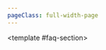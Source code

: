 ```yaml
---
pageClass: full-width-page
---
```

<!-- 这是一个“多表格并列展示”的页面模板 -->
<script setup>
  // 1. 导入自动生成的索引文件
import { dataMap } from '../../.vitepress/theme/data-index.js';
import MiningFAQ from '@/text/mining-faq.md';

// 定义所有表格的信息，用于循环创建内容和导航
const tables = [
  {
    id: 'scrap-durability-toughness-table',
    title: '废料&耐用性&韧性',
    data: dataMap['废料&耐用性&韧性']
  },
    {
    id: 'ore-table',
    title: '矿石',
    data: dataMap['矿石']
  },
  {
    id: 'mine1-normal-upgrades-table',
    title: '矿1常规升级',
    data: dataMap['矿1常规升级']
  },
  {
    id: 'mine1-crystal-upgrades-table',
    title: '矿1绿水晶升级',
    data: dataMap['矿1绿水晶升级']
  },

  {
    id: 'ingot-table',         // 用作锚点的唯一ID
    title: '锭',    // 表格的标题
    data: dataMap['锭'],           // 绑定的数据
  },
  {
    id: 'rareearth-table',
    title: '稀土',
    data: dataMap['稀土'],
  },
  {
    id: 'gas-smoke-table',
    title: '气体与烟雾',
    data: dataMap['气体与烟雾']
  },
  {
    id: 'gas-normal-upgrades-table',
    title: '气态常规升级',
    data: dataMap['气态常规升级']
  },
  {
    id: 'gas-crystal-upgrades-table',
    title: '气态水晶升级',
    data: dataMap['气态水晶升级']
  },
];

// 计算函数
/**
 * 定义“锭”成本的计算逻辑
 * @param {number} level - 用户输入的等级
 * @returns {number} - 计算出的所需锭数
 */
function calculateIngotCost(level) {
  if (level <= 0) return 0;
  const cost = Math.ceil(Math.pow(level, 1.5) * 10 + 50);
  return cost;
}

function calculateFireDamage(power) {
  return power * 12.5;
}
</script>

<!-- 2. 使用我们的自定义布局组件 -->
<TwoSectionsLayout>
  <!-- 2. 向 "data-section" 插槽中填充内容 -->
  <template #data-section>
    <div v-for="tableInfo in tables" :key="tableInfo.id">
      <h3 :id="tableInfo.id">{{ tableInfo.title }}</h3>
      <!-- 动态表格，需要注释或计算器等额外内容时才需要在此添加内容 -->
      <DynamicTable :data="tableInfo.data">
        <!-- 稀土表格注释 -->
        <template #notes>
          <div v-if="tableInfo.id === 'rareearth-table'">
            <ul>
              <li>注：x为当前层数</li>
              <li>击碎时，获得2倍稀土，保持1秒击碎1次相当于+14.2层效率</li>
            </ul>
          </div>
        </template>
        <!-- 锭表格的注释和计算器 -->
        <div v-if="tableInfo.id === 'ingot-table'">
          <Calculator
            title="升级成本计算器"
            input-label="输入目标等级:"
            placeholder="例如: 50"
            result-prefix="预计需要"
            result-suffix="个锭"
            :calculation-fn="calculateIngotCost"
          />
          <ul style="margin-top: 1rem;">
            <li>注：计算针对水晶强化点满的情况</li>
          </ul>
        </div>
      </DynamicTable>
    </div>
  </template>

  <!-- 3. 向 "faq-section" 插槽中填充内容 -->
  <template #faq-section>
    <MiningFAQ />
  </template>

</TwoSectionsLayout>

